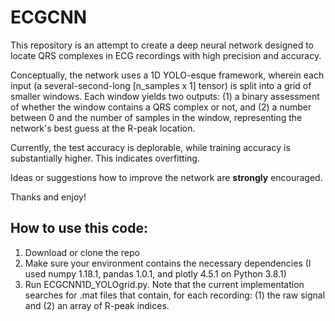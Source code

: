 # ECGCNN

This repository is an attempt to create a deep neural network designed to locate QRS complexes in ECG recordings with high precision and accuracy.

Conceptually, the network uses a 1D YOLO-esque framework, wherein each input (a several-second-long [n_samples x 1] tensor) is split into a grid of smaller windows. Each window yields two outputs: (1) a binary assessment of whether the window contains a QRS complex or not, and (2) a number between 0 and the number of samples in the window, representing the network's best guess at the R-peak location.

Currently, the test accuracy is deplorable, while training accuracy is substantially higher. This indicates overfitting.

Ideas or suggestions how to improve the network are **strongly** encouraged.

Thanks and enjoy!


## How to use this code:
1. Download or clone the repo
2. Make sure your environment contains the necessary dependencies (I used numpy 1.18.1, pandas 1.0.1, and plotly 4.5.1 on Python 3.8.1)
3. Run ECGCNN1D_YOLOgrid.py. Note that the current implementation searches for .mat files that contain, for each recording: (1) the raw signal and (2) an array of R-peak indices.
